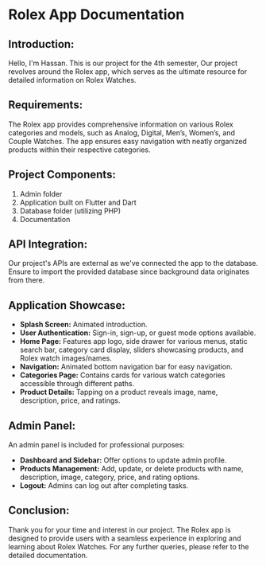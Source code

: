 # Rolex App Documentation

## Introduction:
Hello, I'm Hassan. This is our project for the 4th semester, Our project revolves around the Rolex app, which serves as the ultimate resource for detailed information on Rolex Watches.

## Requirements:
The Rolex app provides comprehensive information on various Rolex categories and models, such as Analog, Digital, Men’s, Women’s, and Couple Watches. The app ensures easy navigation with neatly organized products within their respective categories.

## Project Components:
1. Admin folder
2. Application built on Flutter and Dart
3. Database folder (utilizing PHP)
4. Documentation

## API Integration:
Our project's APIs are external as we've connected the app to the database. Ensure to import the provided database since background data originates from there.

## Application Showcase:
- **Splash Screen:** Animated introduction.
- **User Authentication:** Sign-in, sign-up, or guest mode options available.
- **Home Page:** Features app logo, side drawer for various menus, static search bar, category card display, sliders showcasing products, and Rolex watch images/names.
- **Navigation:** Animated bottom navigation bar for easy navigation.
- **Categories Page:** Contains cards for various watch categories accessible through different paths.
- **Product Details:** Tapping on a product reveals image, name, description, price, and ratings.

## Admin Panel:
An admin panel is included for professional purposes:
- **Dashboard and Sidebar:** Offer options to update admin profile.
- **Products Management:** Add, update, or delete products with name, description, image, category, price, and rating options.
- **Logout:** Admins can log out after completing tasks.

## Conclusion:
Thank you for your time and interest in our project. The Rolex app is designed to provide users with a seamless experience in exploring and learning about Rolex Watches. For any further queries, please refer to the detailed documentation.
